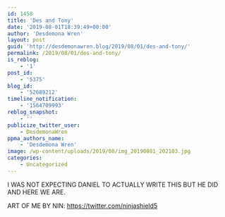 ```yaml
---
id: 1458
title: 'Des and Tony'
date: '2019-08-01T18:39:49+00:00'
author: 'Desdemona Wren'
layout: post
guid: 'http://desdemonawren.blog/2019/08/01/des-and-tony/'
permalink: /2019/08/01/des-and-tony/
is_reblog:
    - '1'
post_id:
    - '5375'
blog_id:
    - '52689212'
timeline_notification:
    - '1564709993'
reblog_snapshot:
    - ''
publicize_twitter_user:
    - DesdemonaWren
ppma_authors_name:
    - 'Desdemona Wren'
image: /wp-content/uploads/2019/08/img_20190801_202103.jpg
categories:
    - Uncategorized
---
```


I WAS NOT EXPECTING DANIEL TO ACTUALLY WRITE THIS BUT HE DID AND HERE WE ARE.

ART OF ME BY NIN: https://twitter.com/ninjashield5